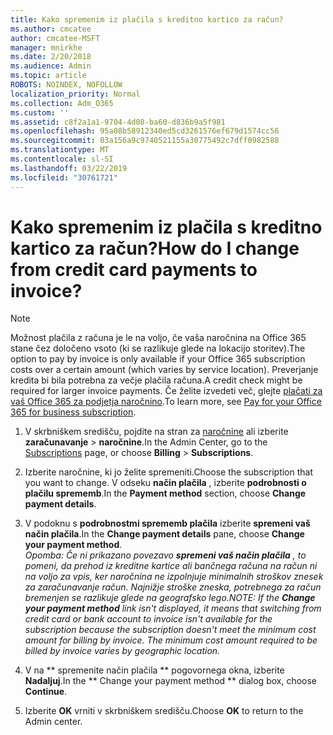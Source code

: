 ```yaml
---
title: Kako spremenim iz plačila s kreditno kartico za račun?
ms.author: cmcatee
author: cmcatee-MSFT
manager: mnirkhe
ms.date: 2/20/2018
ms.audience: Admin
ms.topic: article
ROBOTS: NOINDEX, NOFOLLOW
localization_priority: Normal
ms.collection: Adm_O365
ms.custom: ''
ms.assetid: c8f2a1a1-9704-4d08-ba60-d836b9a5f981
ms.openlocfilehash: 95a08b58912340ed5cd3261576ef679d1574cc56
ms.sourcegitcommit: 03a156a9c9740521155a30775492c7dff0982588
ms.translationtype: MT
ms.contentlocale: sl-SI
ms.lasthandoff: 03/22/2019
ms.locfileid: "30761721"
---
```

# <a name="how-do-i-change-from-credit-card-payments-to-invoice"></a><span data-ttu-id="f89b1-102">Kako spremenim iz plačila s kreditno kartico za račun?</span><span class="sxs-lookup"><span data-stu-id="f89b1-102">How do I change from credit card payments to invoice?</span></span>

> [!NOTE]
> <span data-ttu-id="f89b1-103">Možnost plačila z računa je le na voljo, če vaša naročnina na Office 365 stane čez določeno vsoto (ki se razlikuje glede na lokacijo storitev).</span><span class="sxs-lookup"><span data-stu-id="f89b1-103">The option to pay by invoice is only available if your Office 365 subscription costs over a certain amount (which varies by service location).</span></span> <span data-ttu-id="f89b1-104">Preverjanje kredita bi bila potrebna za večje plačila računa.</span><span class="sxs-lookup"><span data-stu-id="f89b1-104">A credit check might be required for larger invoice payments.</span></span> <span data-ttu-id="f89b1-105">Če želite izvedeti več, glejte [plačati za vaš Office 365 za podjetja naročnino](https://support.office.com/article/734f4aab-df2d-4e9b-8cb1-691910bde216).</span><span class="sxs-lookup"><span data-stu-id="f89b1-105">To learn more, see [Pay for your Office 365 for business subscription](https://support.office.com/article/734f4aab-df2d-4e9b-8cb1-691910bde216).</span></span> 
  
1. <span data-ttu-id="f89b1-106">V skrbniškem središču, pojdite na stran za [naročnine](https://go.microsoft.com/fwlink/p/?linkid=842054) ali izberite **zaračunavanje** \> **naročnine**.</span><span class="sxs-lookup"><span data-stu-id="f89b1-106">In the Admin Center, go to the [Subscriptions](https://go.microsoft.com/fwlink/p/?linkid=842054) page, or choose **Billing** \> **Subscriptions**.</span></span>
    
2. <span data-ttu-id="f89b1-107">Izberite naročnine, ki jo želite spremeniti.</span><span class="sxs-lookup"><span data-stu-id="f89b1-107">Choose the subscription that you want to change.</span></span> <span data-ttu-id="f89b1-108">V odseku **način plačila** , izberite **podrobnosti o plačilu sprememb**.</span><span class="sxs-lookup"><span data-stu-id="f89b1-108">In the **Payment method** section, choose **Change payment details**.</span></span>
    
3. <span data-ttu-id="f89b1-109">V podoknu s **podrobnostmi sprememb plačila** izberite **spremeni vaš način plačila**.</span><span class="sxs-lookup"><span data-stu-id="f89b1-109">In the **Change payment details** pane, choose **Change your payment method**.</span></span>
<br><span data-ttu-id="f89b1-110">*Opomba: Če ni prikazano povezavo **spremeni vaš način plačila** , to pomeni, da prehod iz kreditne kartice ali bančnega računa na račun ni na voljo za vpis, ker naročnina ne izpolnjuje minimalnih stroškov znesek za zaračunavanje račun. Najnižje stroške zneska, potrebnega za račun bremenjen se razlikuje glede na geografsko lego.*</span><span class="sxs-lookup"><span data-stu-id="f89b1-110">*NOTE: If the **Change your payment method** link isn't displayed, it means that switching from credit card or bank account to invoice isn't available for the subscription because the subscription doesn't meet the minimum cost amount for billing by invoice. The minimum cost amount required to be billed by invoice varies by geographic location.*</span></span>
  
4. <span data-ttu-id="f89b1-111">V na \*\* spremenite način plačila \*\* pogovornega okna, izberite **Nadaljuj**.</span><span class="sxs-lookup"><span data-stu-id="f89b1-111">In the \*\* Change your payment method \*\* dialog box, choose **Continue**.</span></span>
    
5. <span data-ttu-id="f89b1-112">Izberite **OK** vrniti v skrbniškem središču.</span><span class="sxs-lookup"><span data-stu-id="f89b1-112">Choose **OK** to return to the Admin center.</span></span> 
   